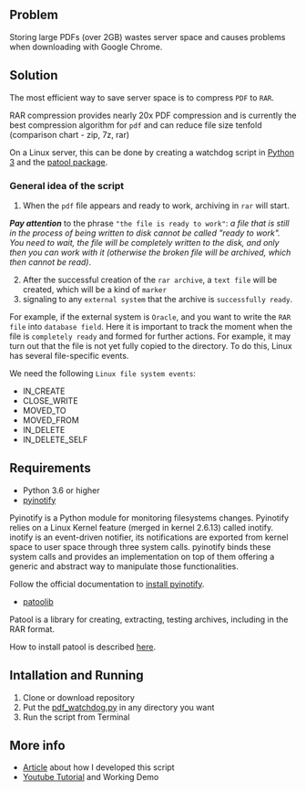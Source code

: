 ## Problem

Storing large PDFs (over 2GB) wastes server space and causes problems when downloading with Google Chrome.

## Solution

The most efficient way to save server space is to compress `PDF` to `RAR`.

RAR compression provides nearly 20x PDF compression and is currently the best compression algorithm for `pdf`
and can reduce file size tenfold
(comparison chart - zip, 7z, rar)

On a Linux server, this can be done by creating a watchdog script in [Python 3](https://www.python.org/downloads/)
and the [patool package](https://pypi.org/project/patool/).

### General idea of the script

1. When the `pdf` file appears and ready to work, archiving in `rar` will start.

**_Pay attention_** to the phrase `"the file is ready to work"`: _a file that is still in the process of being written
to disk cannot be called "ready to work". You need to wait, the file will be completely written to the disk, and only then you can work with it (otherwise the broken file will be archived, which then cannot be read)_.

2. After the successful creation of the `rar archive`, a `text file` will be created, which will be a kind of `marker`
3. signaling to any `external system` that the archive is `successfully ready`.

For example, if the external system is `Oracle`, and you want to write the `RAR file` into `database field`.
Here it is important to track the moment when the file is `completely ready` and formed for further actions.
For example, it may turn out that the file is not yet fully copied to the directory.
To do this, Linux has several file-specific events.

We need the following `Linux file system events`:
- IN_CREATE
- CLOSE_WRITE
- MOVED_TO
- MOVED_FROM
- IN_DELETE
- IN_DELETE_SELF

## Requirements ##
- Python 3.6 or higher
- [pyinotify](https://github.com/seb-m/pyinotify/wiki)

Pyinotify is a Python module for monitoring filesystems changes.
Pyinotify relies on a Linux Kernel feature (merged in kernel 2.6.13) called inotify.
inotify is an event-driven notifier, its notifications are exported from kernel space to user space through three
system calls. pyinotify binds these system calls and provides an implementation on top of them offering a generic and
abstract way to manipulate those functionalities.

Follow the official documentation to [install pyinotify](https://github.com/seb-m/pyinotify/wiki/Install).
- [patoolib](http://wummel.github.io/patool/)

Patool is a library for creating, extracting, testing archives, including in the RAR format.

How to install patool is described [here](https://github.com/wummel/patool/blob/master/doc/install.txt).

## Intallation and Running
1. Clone or download repository
2. Put the [pdf_watchdog.py](https://github.com/AlexanderKhudoev/pdf-to-rar-compress/blob/master/pdf_watchdog.py) in any directory you want
3. Run the script from Terminal

## More info ##
- [Article](https://bit.ly/python-pdf-to-rar-script) about how I developed this script
- [Youtube Tutorial](https://youtu.be/EFdjKJ9xP0g) and Working Demo